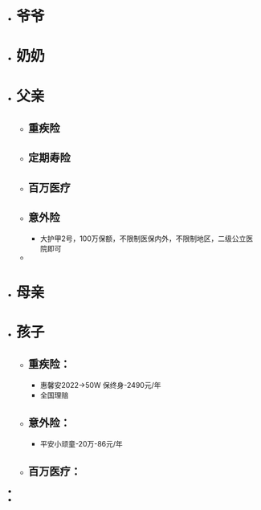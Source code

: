 - # 爷爷
- # 奶奶
- # 父亲
	- ## 重疾险
	- ## 定期寿险
	- ## 百万医疗
	- ## 意外险
		- 大护甲2号，100万保额，不限制医保内外，不限制地区，二级公立医院即可
	-
- # 母亲
- # 孩子
	- ## 重疾险：
		- 惠馨安2022->50W 保终身-2490元/年
		- 全国理赔
	- ## 意外险：
		- 平安小顽童-20万-86元/年
	- ## 百万医疗：
-
-